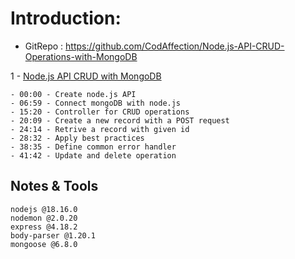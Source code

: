 # Introduction:

- GitRepo : https://github.com/CodAffection/Node.js-API-CRUD-Operations-with-MongoDB

1 - [Node.js API CRUD with MongoDB](https://youtu.be/00nHyY-r5e0)

    - 00:00 - Create node.js API
    - 06:59 - Connect mongoDB with node.js
    - 15:20 - Controller for CRUD operations
    - 20:09 - Create a new record with a POST request
    - 24:14 - Retrive a record with given id
    - 28:32 - Apply best practices
    - 38:35 - Define common error handler
    - 41:42 - Update and delete operation


## Notes & Tools

```shell
nodejs @18.16.0
nodemon @2.0.20
express @4.18.2
body-parser @1.20.1
mongoose @6.8.0
```

